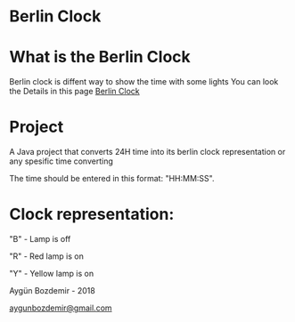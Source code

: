 # Berlin Clock 
# What is the Berlin Clock
Berlin clock is diffent way to show the time with some lights 
You can look the Details in this page [Berlin Clock](https://en.wikipedia.org/wiki/Mengenlehreuhr)

# Project
A Java project that converts 24H time into its berlin clock representation or any spesific time converting

The time should be entered in this format: "HH:MM:SS".

# Clock representation:

"B" - Lamp is off

"R" - Red lamp is on

"Y" - Yellow lamp is on

Aygün Bozdemir - 2018

aygunbozdemir@gmail.com